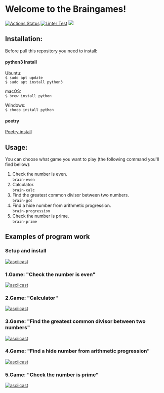 # Welcome to the Braingames!
[![Actions Status](https://github.com/urtaevS/python-project-lvl1/workflows/hexlet-check/badge.svg)](https://github.com/urtaevS/python-project-lvl1/actions/workflows/hexlet-check.yml)
[![Linter Test](https://github.com/urtaevS/python-project-lvl1/actions/workflows/linter-test.yml/badge.svg)](https://github.com/urtaevS/python-project-lvl1/actions/workflows/linter-test.yml)
<a href=https://codeclimate.com/github/codeclimate/codeclimate/maintainability><img src=https://api.codeclimate.com/v1/badges/a99a88d28ad37a79dbf6/maintainability /></a>

### 

## Installation:
Before pull this repository you need to install:
#### python3 Install  
Ubuntu:  
`$ sudo apt update`  
`$ sudo apt install python3`

macOS:  
`$ brew install python`

Windows:  
`$ choco install python`
#### poetry   
<a href=https://python-poetry.org/docs/>Poetry install</a>


## Usage:
You can choose what game you want to play (the following command you'll find bellow):
1. Check the number is even.  
`brain-even`
2. Calculator.  
`brain-calc`
3. Find the greatest common divisor between two numbers.  
`brain-gcd`
4. Find a hide number from arithmetic progression.  
`brain-progression`
6. Check the number is prime.  
`brain-prime`

## Examples of program work

### Setup and install
[![asciicast](https://asciinema.org/a/ijhbqUWV4sC1N7P4i6QmxGby7.svg)](https://asciinema.org/a/ijhbqUWV4sC1N7P4i6QmxGby7)

### 1.Game: "Check the number is even"
[![asciicast](https://asciinema.org/a/PDlbRbVgQeRoUC0DxAsVGVFk9.svg)](https://asciinema.org/a/PDlbRbVgQeRoUC0DxAsVGVFk9)

### 2.Game: "Calculator"
[![asciicast](https://asciinema.org/a/jmie3g1s9OiV1UpPgQeFPBsHy.svg)](https://asciinema.org/a/jmie3g1s9OiV1UpPgQeFPBsHy)

### 3.Game: "Find the greatest common divisor between two numbers"
[![asciicast](https://asciinema.org/a/E39BIKewbf5KJHdWtau34DFR4.svg)](https://asciinema.org/a/E39BIKewbf5KJHdWtau34DFR4)

### 4.Game: "Find a hide number from arithmetic progression"
[![asciicast](https://asciinema.org/a/xpoeNabNc2qGAamrymt08cznD.svg)](https://asciinema.org/a/xpoeNabNc2qGAamrymt08cznD)

### 5.Game: "Check the number is prime"
[![asciicast](https://asciinema.org/a/Ncwac1XfJt05dxNbUHDUW4HW4.svg)](https://asciinema.org/a/Ncwac1XfJt05dxNbUHDUW4HW4)

